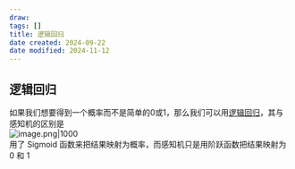 ```yaml
---
draw:
tags: []
title: 逻辑回归
date created: 2024-09-22
date modified: 2024-11-12
---
```


## 逻辑回归

如果我们想要得到一个概率而不是简单的0或1，那么我们可以用[逻辑回归](逻辑回归.md)，其与感知机的区别是  
![image.png|1000](https://imagehosting4picgo.oss-cn-beijing.aliyuncs.com/imagehosting/fix-dir%2Fpicgo%2Fpicgo-clipboard-images%2F2024%2F09%2F22%2F04-19-48-283995d812c3807f93f156332fd9521b-202409220419839-deeb36.png)  
用了 Sigmoid 函数来把结果映射为概率，而感知机只是用阶跃函数把结果映射为 0 和 1
